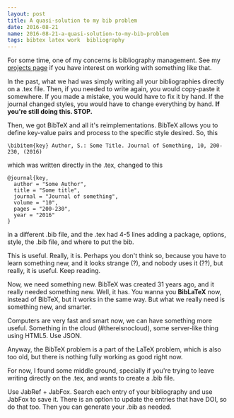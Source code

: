 ```yaml
---
layout: post
title: A quasi-solution to my bib problem
date: 2016-08-21
name: 2016-08-21-a-quasi-solution-to-my-bib-problem
tags: bibtex latex work  bibliography
---
```


For some time, one of my concerns is bibliography management.
See my [projects page](http://abelsiqueira.github.io/en/projects/) if you have
interest on working with something like that.

In the past, what we had was simply writing all your bibliographies directly on
a .tex file. Then, if you needed to write again, you would copy-paste it
somewhere. If you made a mistake, you would have to fix it by hand. If the
journal changed styles, you would have to change everything by hand.
**If you're still doing this. STOP.**

Then, we got BibTeX and all it's reimplementations. BibTeX allows you to define
key-value pairs and process to the specific style desired.
So, this

    \bibitem{key} Author, S.: Some Title. Journal of Something, 10, 200-230, (2016)

which was written directly in the .tex, changed to this

    @journal{key,
      author = "Some Author",
      title = "Some title",
      journal = "Journal of something",
      volume = "10",
      pages = "200-230",
      year = "2016"
    }

in a different .bib file, and the .tex had 4-5 lines adding a package, options,
style, the .bib file, and where to put the bib.

This is useful. Really, it is. Perhaps you don't think so, because you have to
learn something new, and it looks strange (?), and nobody uses it (??), but
really, it is useful. Keep reading.

Now, we need something new. BibTeX was created 31 years ago, and it really
needed something new. Well, it has. You wanna you **BibLaTeX** now, instead of
BibTeX, but it works in the same way. But what we really need is something new,
and smarter.

Computers are very fast and smart now, we can have something more useful.
Something in the cloud (#thereisnocloud), some server-like thing using HTML5.
Use JSON.

Anyway, the BibTeX problem is a part of the LaTeX problem, which is also too
old, but there is nothing fully working as good right now.

For now, I found some middle ground, specially if you're trying to leave writing
directly on the .tex, and wants to create a .bib file.

Use JabRef + JabFox. Search each entry of your bibliography and use JabFox to
save it. There is an option to update the entries that have DOI, so do that too.
Then you can generate your .bib as needed.

